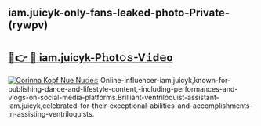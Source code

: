 ## iam.juicyk-only-fans​-leaked-photo​-Private-(rywpv)


# <h2><a href="https://mediaupload.pro?title=iam.juicyk&ref=git">🔗👉 🔴 iam.juicyk-P𝚑ot𝚘𝚜-V𝚒d𝚎o</a></h2>

[![Corinna Kopf Nue Nu𝚍e𝚜](https://i.imgur.com/0qMVB7G.gif)](https://mediaupload.pro?title=iam.juicyk&ref=git)
Online-influencer-iam.juicyk,known-for-publishing-dance-and-lifestyle-content,-including-performances-and-vlogs-on-social-media-platforms.Brilliant-ventriloquist-assistant-iam.juicyk,celebrated-for-their-exceptional-abilities-and-accomplishments-in-assisting-ventriloquists.  